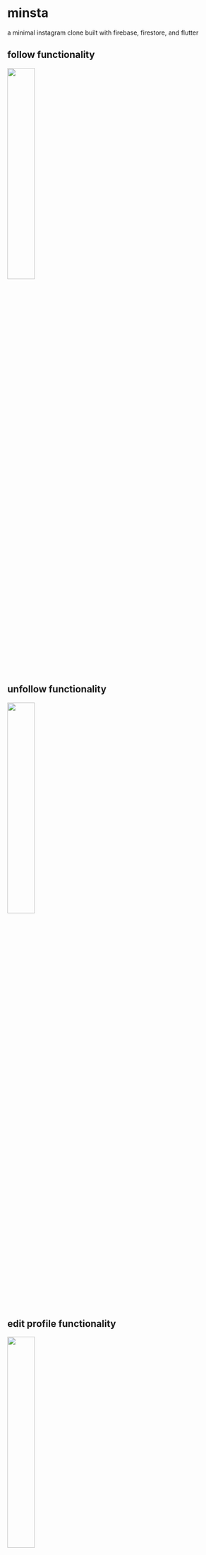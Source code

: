 # minsta

a minimal instagram clone built with firebase, firestore, and flutter

## follow functionality
<img src="/gifs/follow_sped_up.gif" width="35%"/>

## unfollow functionality
<img src="/gifs/unfollow_sped_up.gif" width="35%"/>

## edit profile functionality
<img src="/gifs/update_profile_sped_up.gif" width="35%"/>

## upload post functionality
<img src="/gifs/new_post_sped_up.gif" width="35%"/>
